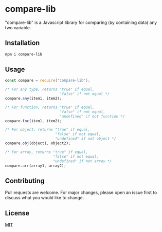 # compare-lib

"compare-lib" is a Javascript library for comparing (by containing data) any two variable.

## Installation

```bash
npm i compare-lib
```

## Usage

```javascript
const compare = require("compare-lib");

/* For any type, returns "true" if equal,
                         "false" if not equal */
compare.any(item1, item2);

/* For function, returns "true" if equal,
                         "false" if not equal,
                         "undefined" if not function */
compare.fnc(item1, item2);

/* For object, returns "true" if equal,
                       "false" if not equal,
                       "undefined" if not object */
compare.obj(object1, object2);

/* For array, returns "true" if equal,
                      "false" if not equal,
                      "undefined" if not array */
compare.arr(array1, array2);
```

## Contributing

Pull requests are welcome. For major changes, please open an issue first to discuss what you would like to change.

## License

[MIT](https://choosealicense.com/licenses/mit/)
